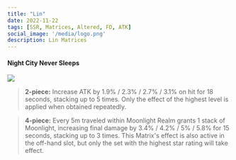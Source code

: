 ```yaml
---
title: "Lin"
date: 2022-11-22
tags: [SSR, Matrices, Altered, FD, ATK]
social_image: '/media/logo.png'
description: Lin Matrices
---
```

#### Night City Never Sleeps

![](https://i.postimg.cc/GpSnmRnz/Lin-m.png)

> **2-piece:** Increase ATK by 1.9% / 2.3% / 2.7% / 3.1% on hit for 18 seconds, stacking up to 5 times. Only the effect of the highest level is applied when obtained repeatedly.

> **4-piece:** Every 5m traveled within Moonlight Realm grants 1 stack of Moonlight, increasing final damage by 3.4% / 4.2% / 5% / 5.8% for 15 seconds, stacking up to 3 times. This Matrix's effect is also active in the off-hand slot, but only the set with the highest star rating will take effect.